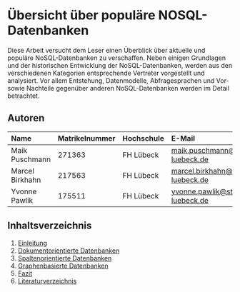 # Übersicht über populäre NOSQL-Datenbanken
Diese Arbeit versucht dem Leser einen Überblick über aktuelle und populäre NoSQL-Datenbanken zu verschaffen. Neben einigen Grundlagen und der historischen Entwicklung der NoSQL-Datenbanken, werden aus den verschiedenen Kategorien entsprechende Vertreter vorgestellt und analysiert. Vor allem Entstehung, Datenmodelle, Abfragesprachen und Vor- sowie Nachteile gegenüber anderen NoSQL-Datenbanken werden im Detail betrachtet.  

## Autoren

| Name          | Matrikelnummer | Hochschule | E-Mail                             |
|:--------------|:---------------|:-----------|:-----------------------------------|
|Maik Puschmann | 271363         | FH Lübeck  | maik.puschmann@stud.fh-luebeck.de  |
|Marcel Birkhahn| 217563         | FH Lübeck  | marcel.birkhahn@stud.fh-luebeck.de |
|Yvonne Pawlik  | 175511         | FH Lübeck  | yvonne.pawlik@stud.fh-luebeck.de   |

## Inhaltsverzeichnis

1. [Einleitung](03_introduction.md)
2. [Dokumentorientierte Datenbanken](04_document-oriented-db.md)
3. [Spaltenorientierte Datenbanken](05_column-oriented-db.md)
4. [Graphenbasierte Datenbanken](06_graph-based-db.md)
5. [Fazit](07_conclusion.md)
6. [Literaturverzeichnis](08_references.md)

